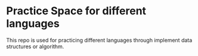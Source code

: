# Practice Space for different languages
This repo is used for practicing different languages through implement data structures or algorithm.
